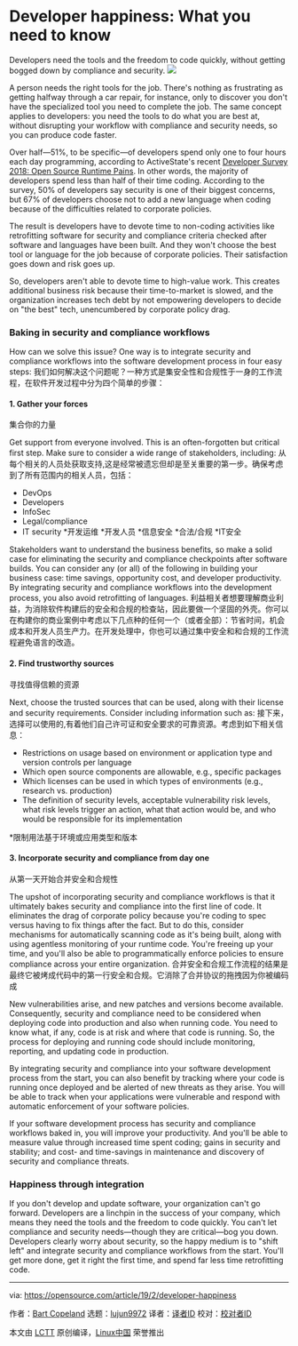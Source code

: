 [#]: collector: (lujun9972)
[#]: translator: (chenmu-kk)
[#]: reviewer: ( )
[#]: publisher: ( )
[#]: url: ( )
[#]: subject: (Developer happiness: What you need to know)
[#]: via: (https://opensource.com/article/19/2/developer-happiness)
[#]: author: (Bart Copeland https://opensource.com/users/bartcopeland)

Developer happiness: What you need to know
======
Developers need the tools and the freedom to code quickly, without getting bogged down by compliance and security.
![](https://opensource.com/sites/default/files/styles/image-full-size/public/lead-images/computer_happy_sad_developer_programming.png?itok=72nkfSQ_)

A person needs the right tools for the job. There's nothing as frustrating as getting halfway through a car repair, for instance, only to discover you don't have the specialized tool you need to complete the job. The same concept applies to developers: you need the tools to do what you are best at, without disrupting your workflow with compliance and security needs, so you can produce code faster.

Over half—51%, to be specific—of developers spend only one to four hours each day programming, according to ActiveState's recent [Developer Survey 2018: Open Source Runtime Pains][1]. In other words, the majority of developers spend less than half of their time coding. According to the survey, 50% of developers say security is one of their biggest concerns, but 67% of developers choose not to add a new language when coding because of the difficulties related to corporate policies.

The result is developers have to devote time to non-coding activities like retrofitting software for security and compliance criteria checked after software and languages have been built. And they won't choose the best tool or language for the job because of corporate policies. Their satisfaction goes down and risk goes up.

So, developers aren't able to devote time to high-value work. This creates additional business risk because their time-to-market is slowed, and the organization increases tech debt by not empowering developers to decide on "the best" tech, unencumbered by corporate policy drag.

### Baking in security and compliance workflows

How can we solve this issue? One way is to integrate security and compliance workflows into the software development process in four easy steps:
我们如何解决这个问题呢？一种方式是集安全性和合规性于一身的工作流程，在软件开发过程中分为四个简单的步骤：

#### 1\. Gather your forces
集合你的力量

Get support from everyone involved. This is an often-forgotten but critical first step. Make sure to consider a wide range of stakeholders, including:
从每个相关的人员处获取支持,这是经常被遗忘但却是至关重要的第一步。确保考虑到了所有范围内的相关人员，包括：

  * DevOps
  * Developers
  * InfoSec
  * Legal/compliance
  * IT security
  *开发运维
  *开发人员
  *信息安全
  *合法/合规
  *IT安全



Stakeholders want to understand the business benefits, so make a solid case for eliminating the security and compliance checkpoints after software builds. You can consider any (or all) of the following in building your business case: time savings, opportunity cost, and developer productivity. By integrating security and compliance workflows into the development process, you also avoid retrofitting of languages.
利益相关者想要理解商业利益，为消除软件构建后的安全和合规的检查站，因此要做一个坚固的外壳。你可以在构建你的商业案例中考虑以下几点种的任何一个（或者全部）：节省时间，机会成本和开发人员生产力。在开发处理中，你也可以通过集中安全和和合规的工作流程避免语言的改造。

#### 2\. Find trustworthy sources
寻找值得信赖的资源

Next, choose the trusted sources that can be used, along with their license and security requirements. Consider including information such as:
接下来，选择可以使用的,有着他们自己许可证和安全要求的可靠资源。考虑到如下相关信息：

  * Restrictions on usage based on environment or application type and version controls per language
  * Which open source components are allowable, e.g., specific packages
  * Which licenses can be used in which types of environments (e.g., research vs. production)
  * The definition of security levels, acceptable vulnerability risk levels, what risk levels trigger an action, what that action would be, and who would be responsible for its implementation

*限制用法基于环境或应用类型和版本


#### 3\. Incorporate security and compliance from day one
从第一天开始合并安全和合规性

The upshot of incorporating security and compliance workflows is that it ultimately bakes security and compliance into the first line of code. It eliminates the drag of corporate policy because you're coding to spec versus having to fix things after the fact. But to do this, consider mechanisms for automatically scanning code as it's being built, along with using agentless monitoring of your runtime code. You're freeing up your time, and you'll also be able to programmatically enforce policies to ensure compliance across your entire organization.
合并安全和合规工作流程的结果是最终它被烤成代码中的第一行安全和合规。它消除了合并协议的拖拽因为你被编码成

New vulnerabilities arise, and new patches and versions become available. Consequently, security and compliance need to be considered when deploying code into production and also when running code. You need to know what, if any, code is at risk and where that code is running. So, the process for deploying and running code should include monitoring, reporting, and updating code in production.

By integrating security and compliance into your software development process from the start, you can also benefit by tracking where your code is running once deployed and be alerted of new threats as they arise. You will be able to track when your applications were vulnerable and respond with automatic enforcement of your software policies.

If your software development process has security and compliance workflows baked in, you will improve your productivity. And you'll be able to measure value through increased time spent coding; gains in security and stability; and cost- and time-savings in maintenance and discovery of security and compliance threats.

### Happiness through integration

If you don't develop and update software, your organization can't go forward. Developers are a linchpin in the success of your company, which means they need the tools and the freedom to code quickly. You can't let compliance and security needs—though they are critical—bog you down. Developers clearly worry about security, so the happy medium is to "shift left" and integrate security and compliance workflows from the start. You'll get more done, get it right the first time, and spend far less time retrofitting code.

--------------------------------------------------------------------------------

via: https://opensource.com/article/19/2/developer-happiness

作者：[Bart Copeland][a]
选题：[lujun9972][b]
译者：[译者ID](https://github.com/译者ID)
校对：[校对者ID](https://github.com/校对者ID)

本文由 [LCTT](https://github.com/LCTT/TranslateProject) 原创编译，[Linux中国](https://linux.cn/) 荣誉推出

[a]: https://opensource.com/users/bartcopeland
[b]: https://github.com/lujun9972
[1]: https://www.activestate.com/company/press/press-releases/activestate-developer-survey-examines-open-source-challenges/
